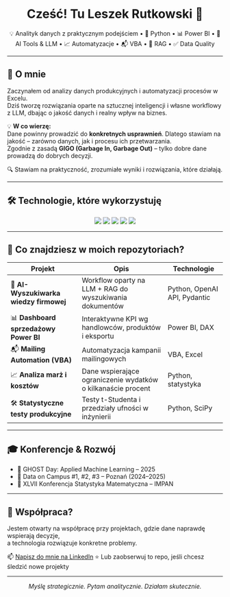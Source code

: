 <!-- Baner / nagłówek -->

<h1 align="center">Cześć! Tu Leszek Rutkowski 👋</h1>

<p align="center">
  💡 Analityk danych z praktycznym podejściem • 🐍 Python • 📊 Power BI • 🤖 AI Tools & LLM • 📈 Automatyzacje • 📬 VBA • 🧠 RAG • ✅ Data Quality
</p>

---

## 🧭 O mnie

Zaczynałem od analizy danych produkcyjnych i automatyzacji procesów w Excelu.  
Dziś tworzę rozwiązania oparte na sztucznej inteligencji i własne workflowy z LLM, dbając o jakość danych i realny wpływ na biznes.

💡 **W co wierzę:**  
Dane powinny prowadzić do **konkretnych usprawnień**. Dlatego stawiam na jakość – zarówno danych, jak i procesu ich przetwarzania.  
Zgodnie z zasadą **GIGO (Garbage In, Garbage Out)** – tylko dobre dane prowadzą do dobrych decyzji.

🔍 Stawiam na praktyczność, zrozumiałe wyniki i rozwiązania, które działają.

---

## 🛠️ Technologie, które wykorzystuję

<p align="center">
  <img src="https://img.shields.io/badge/Python-3776AB?style=for-the-badge&logo=python&logoColor=white" />
  <img src="https://img.shields.io/badge/VBA-1d6f42?style=for-the-badge&logo=microsoft-excel&logoColor=white" />
  <img src="https://img.shields.io/badge/Power%20BI-F2C811?style=for-the-badge&logo=powerbi&logoColor=black" />
  <img src="https://img.shields.io/badge/OpenAI-412991?style=for-the-badge&logo=openai&logoColor=white" />
  <img src="https://img.shields.io/badge/DAX-00407a?style=for-the-badge&logo=microsoft&logoColor=white" />
</p>

---

## 💼 Co znajdziesz w moich repozytoriach?

| Projekt | Opis | Technologie |
|--------|------|-------------|
| 🧠 **AI-Wyszukiwarka wiedzy firmowej** | Workflow oparty na LLM + RAG do wyszukiwania dokumentów | Python, OpenAI API, Pydantic |
| 📊 **Dashboard sprzedażowy Power BI** | Interaktywne KPI wg handlowców, produktów i eksportu | Power BI, DAX |
| 📬 **Mailing Automation (VBA)** | Automatyzacja kampanii mailingowych | VBA, Excel |
| 📈 **Analiza marż i kosztów** | Dane wspierające ograniczenie wydatków o kilkanaście procent | Python, statystyka |
| 🛠️ **Statystyczne testy produkcyjne** | Testy t-Studenta i przedziały ufności w inżynierii | Python, SciPy |

---

## 🎓 Konferencje & Rozwój

- 🎤 GHOST Day: Applied Machine Learning – 2025
- 🧠 Data on Campus #1, #2, #3 – Poznań (2024–2025)
- 🧮 XLVII Konferencja Statystyka Matematyczna – IMPAN

---

## 🤝 Współpraca?

Jestem otwarty na współpracę przy projektach, gdzie dane naprawdę wspierają decyzje,  
a technologia rozwiązuje konkretne problemy.

📫 [Napisz do mnie na LinkedIn](https://linkedin.com/in/leszek-rutkowski)
⭐ Lub zaobserwuj to repo, jeśli chcesz śledzić nowe projekty

---

<p align="center">
  <em>Myślę strategicznie. Pytam analitycznie. Działam skutecznie.</em>
</p>
